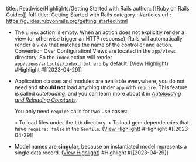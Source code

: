 title:: Readwise/Highlights/Getting Started with Rails
author:: [[Ruby on Rails Guides]]
full-title:: Getting Started with Rails
category:: #articles
url:: https://guides.rubyonrails.org/getting_started.html

- The `index` action is empty. When an action does not explicitly render a view (or otherwise trigger an HTTP response), Rails will automatically render a view that matches the name of the controller and action. Convention Over Configuration! Views are located in the `app/views` directory. So the `index` action will render `app/views/articles/index.html.erb` by default. ([View Highlight](https://read.readwise.io/read/01gz5t0atr9hre5fbe720hh6a8)) #Highlight #[[2023-04-29]]
- Application classes and modules are available everywhere, you do not need and **should not** load anything under `app` with `require`. This feature is called *autoloading*, and you can learn more about it in [*Autoloading and Reloading Constants*](https://guides.rubyonrails.org/getting_started.html/autoloading_and_reloading_constants.html).
  
  You only need `require` calls for two use cases:
  
  •   To load files under the `lib` directory.
  •   To load gem dependencies that have `require: false` in the `Gemfile`. ([View Highlight](https://read.readwise.io/read/01gz5t4dm5x3r7x90apzd9qaws)) #Highlight #[[2023-04-29]]
- Model names are **singular**, because an instantiated model represents a single data record. ([View Highlight](https://read.readwise.io/read/01gz5t8we71e8hkdg55kb7pxeg)) #Highlight #[[2023-04-29]]